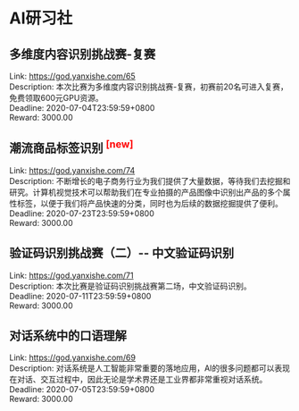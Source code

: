 # AI研习社



## 多维度内容识别挑战赛-复赛

Link: https://god.yanxishe.com/65  
Description: 本次比赛为多维度内容识别挑战赛-复赛，初赛前20名可进入复赛，免费领取600元GPU资源。  
Deadline: 2020-07-04T23:59:59+0800  
Reward: 3000.00  


## 潮流商品标签识别 <sup style="color:red">[new]<sup>  

Link: https://god.yanxishe.com/74  
Description: 不断增长的电子商务行业为我们提供了大量数据，等待我们去挖掘和研究。计算机视觉技术可以帮助我们在专业拍摄的产品图像中识别出产品的多个属性标签，以便于我们将产品快速的分类，同时也为后续的数据挖掘提供了便利。  
Deadline: 2020-07-23T23:59:59+0800  
Reward: 3000.00  


## 验证码识别挑战赛（二）-- 中文验证码识别

Link: https://god.yanxishe.com/71  
Description: 本次比赛是验证码识别挑战赛第二场，中文验证码识别。  
Deadline: 2020-07-11T23:59:59+0800  
Reward: 3000.00  


## 对话系统中的口语理解

Link: https://god.yanxishe.com/69  
Description: 对话系统是人工智能非常重要的落地应用，AI的很多问题都可以表现在对话、交互过程中，因此无论是学术界还是工业界都非常重视对话系统。  
Deadline: 2020-07-05T23:59:59+0800  
Reward: 3000.00  

